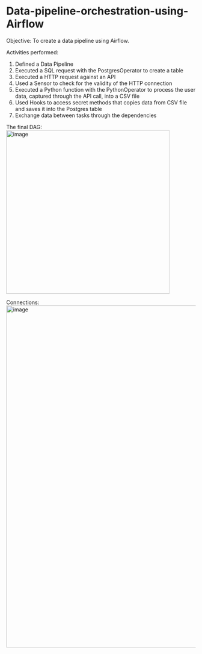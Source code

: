 # Data-pipeline-orchestration-using-Airflow

Objective: To create a data pipeline using Airflow.

Activities performed:
1. Defined a Data Pipeline
2. Executed a SQL request with the PostgresOperator to create a table
3. Executed a HTTP request against an API
4. Used a Sensor to check for the validity of the HTTP connection 
5. Executed a Python function with the PythonOperator to process the user data, captured through the API call, into a CSV file
6. Used Hooks to access secret methods that copies data from CSV file and saves it into the Postgres table
7. Exchange data between tasks through the dependencies

The final DAG:
<img width="434" alt="image" src="https://user-images.githubusercontent.com/56769902/231002945-849846c6-f8b8-4491-b00c-c6ee8879aa20.png">

Connections:
<img width="907" alt="image" src="https://user-images.githubusercontent.com/56769902/231005238-52f51e98-f1c6-4956-9145-0263ad3ea775.png">

